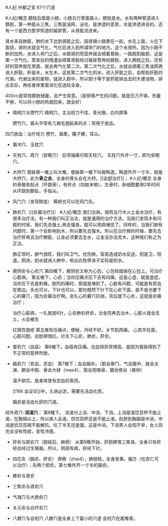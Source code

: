 #人纪 
州都之官
67个穴道

#人纪/概念 
膀胱后面是小肠，小肠五行里面属火，膀胱是水。水有两种管道进入膀胱，第一种是从三焦，三焦是油网，泌也，是渗透的意思，水是渗透进去的。还有一个是西方医学知道的输尿管，从肾脏流进来。

肾水来自肺脏，肺的水下达到肾脏之后，因肾跟小肠靠在一起，水在上面，火在下面烧，肾的水就会气化，气化后进入到所谓命门的地方。这个水很热，因为小肠不断的加热，水进入命门之后，水跟肾的而营养就会顺着督脉，一路跑到脑部，这是第一次气化。蒸发后的残渣会顺着肾脏经过输尿管再给膀胱，进入膀胱之后，还有好的营养就在里面，就会再气化第二次。第二次气化之后，水就会顺着三焦油网再进入肝脏。肝是木，水生木。这些第二次气化的水，进入肝脏之后，会帮助肝脏的代谢。代谢出来的废物，就进入胆中，所以胆汁等于是肝脏排出去的大便浊物，排出去后，再给身体里面消化在送给全身。

400cc是常规膀胱储量，会产生尿意。（尿频等产生的问题，就是压力不够，热量不够，可以将小肠的热就回来，就会好）


- 晴明穴与攒竹穴
  晴明穴，主治视力不佳，青光眼，白内障等
  
  攒竹穴，眉头平常有几根毛翘起来的点；常用于放血。

四穴放血：治疗视力
攒竹，眉尾，瞳子髎，耳尖。


- 眉冲穴、玉枕穴
- 天柱穴、奇穴（安眠穴）
  后项强痛可取天柱穴。
  天柱穴外开一寸，即为安眠穴。

- 大杼穴
  督脉第一椎上叫大椎。督脉第一椎下叫做陶道。陶道外开一寸半，就是大杼穴，此为**骨之会**，全身的骨头会在大杼。[[会郄治疗]]；
  #人纪/概念 
  全身的骨骼有起点（环跳骨），有终点（四肢末梢）。生骨时，新细胞要用2年时间从环跳到脚趾，手指尖。

- 风门穴（发背脓疽）
  褥疮也可以在风门灸。
  
- 肺俞穴（[[俞募治疗]]）
  #人纪/概念 
  我们治病，按照五行木火土金水治疗，有很多治疗法。有一种我们叫正治法，就是通用的治疗方法。当我们发现木有问题的时侯，我们先去强土,再去强肾。就可以把病堵住了。同样的，当我们肺有问题时，第一个会影响到木，所以要先去强木。所以在治疗肺的时候，要先去治疗肝再去治疗脾脏，让金必须要去生水，让金没办法克木，这种我们称之为正治。
  
  肺正常时，肺气很旺，我们叫卫气。忧伤肺，容易造成奶水反逆。阳是卫，阳退，阴进。奶水就进入肺中，咳出白色带沫子实际是奶水。

- 厥阴俞与心俞穴
  第四椎下，厥阴俞又称为心包，心包经就络在心包上。可治疗心脏病。
  第五椎下，心俞；当你压痛点压下去有闷痛，这是心虚，就是虚症。当你压下去是刺痛，剧烈的痛时，那就是堵到了。心脏有问题，可能是有瘀血在那边。灸也可以，下针也可以。那你既然下针下在心俞下面，是不是也要下心的募穴，因为俞募治疗啊。会扎心的募穴巨阙，背后就下心俞，这就是俞募治疗；
  
  治疗心脏病，一扎就是6针。心俞肺俞肝俞，治金完再去治木，心脏火就会生土，火会被生
  
  
  红斑性狼疮
  第五椎有压痛点，便秘，月经不好。关节肌肉痛。
  心其华在面，心脏问题，会脸颊很红。针灸下心俞，肺俞，肝俞。
  
- 督俞穴（血癌）
  第6椎下。血癌有压痛。白血球异常增高，是因为督脉得到了不正常的营养所致。

- 膈俞穴（贫血，淤血）
  第7椎下；血会膈俞。（脏会章门、气会膻中、脉会太渊、腑会中脘、骨会大柕（mao4）、筋会阳陵泉、髓会绝谷（悬钟）
  
  渴不欲饮，是身体里有淤血的表现。
  
  [[166 血证论]]中，久病必淤，需要先活血化瘀。
  
  膈俞是活血化瘀的穴道。

经外奇穴-**消渴穴**：
第8椎下。
消渴分上消、中消、下消。上消是渴饮百杯不能止渴，在胸隔以上，所以病人会渴，但饮百杯还是不能止渴。肚脐到胸膈是中消，中消是饥饮百碗不能解饥，吃了半天还是饿，这是中消。下消男人会阳不举，女人则完全没有性欲，变性冷感。

- 肝俞与胆俞穴（胆结石、肺痨）
  从第9椎开始，肝胆脾胃三焦肾。全身只有肝经会经过生殖器。所以，阴部有病，肝经下针。

- 四花灸（膈俞、肝俞）
  痨瘵（zhai4），肺结核。全身发黄。偏方（吃杏仁可以治疗）；灸两个胆俞，第七椎外开一寸半的膈俞。

- 脾俞与胃俞
- 三焦俞与肾俞穴
- 气海穴与大肠俞穴
- 关元俞与白环俞穴
- 八髎穴与会阳穴
  八髎穴是全身上下最小的穴道
  会阳穴在尾椎骨。
  


















